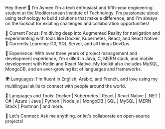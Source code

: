 Hey there! 👋 I'm Aymen
I'm a tech enthusiast and fifth-year engineering student at the Mediterranean Institute of Technology. I'm passionate about using technology to build solutions that make a difference, and I'm always on the lookout for exciting challenges and collaboration opportunities!

🚀 Current Focus:
I'm diving deep into Augmented Reality for navigation and experimenting with tools like Docker, Kubernetes, React, and React Native.
🌱 Currently Learning: C#, SQL Server, and all things DevOps.

💼 Experience:
With over three years of project management and development experience, I'm skilled in Java, C, MERN stack, and mobile development with Kotlin and React Native. My toolkit also includes MySQL, MongoDB, and an ever-growing list of languages and frameworks.

🌍 Languages:
I'm fluent in English, Arabic, and French, and love using my multilingual skills to connect with people around the world.

🔧 Languages and Tools:
Docker | Kubernetes | React | React Native | .NET | C# | Azure | Java | Python | Node.js | MongoDB | SQL | MySQL | MERN Stack | Postman | and more.

💬 Let's Connect:
Ask me anything, or let's collaborate on open-source projects!
